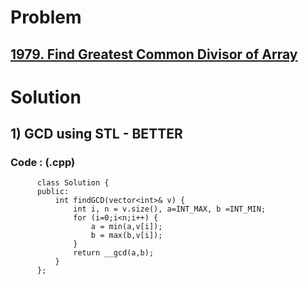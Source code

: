 # Problem

## [1979. Find Greatest Common Divisor of Array](https://leetcode.com/problems/find-greatest-common-divisor-of-array/)


# Solution 

## 1) GCD using STL - BETTER

      
      
      
   ### Code : (.cpp)
    
          class Solution {
          public:
              int findGCD(vector<int>& v) {
                  int i, n = v.size(), a=INT_MAX, b =INT_MIN;
                  for (i=0;i<n;i++) {
                      a = min(a,v[i]);
                      b = max(b,v[i]);
                  }
                  return __gcd(a,b);
              }
          };
          


   
            
   
